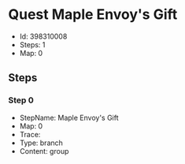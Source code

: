 # Quest Maple Envoy's Gift

- Id: 398310008
- Steps: 1
- Map: 0

## Steps

### Step 0
- StepName:  Maple Envoy's Gift
- Map:  0
- Trace:  
- Type:  branch
- Content:  group


